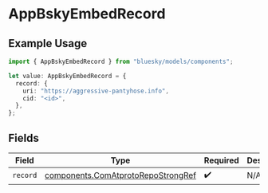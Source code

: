 # AppBskyEmbedRecord

## Example Usage

```typescript
import { AppBskyEmbedRecord } from "bluesky/models/components";

let value: AppBskyEmbedRecord = {
  record: {
    uri: "https://aggressive-pantyhose.info",
    cid: "<id>",
  },
};
```

## Fields

| Field                                                                                    | Type                                                                                     | Required                                                                                 | Description                                                                              |
| ---------------------------------------------------------------------------------------- | ---------------------------------------------------------------------------------------- | ---------------------------------------------------------------------------------------- | ---------------------------------------------------------------------------------------- |
| `record`                                                                                 | [components.ComAtprotoRepoStrongRef](../../models/components/comatprotorepostrongref.md) | :heavy_check_mark:                                                                       | N/A                                                                                      |